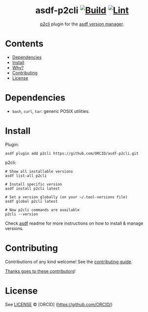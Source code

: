 <div align="center">

# asdf-p2cli [![Build](https://github.com/ORCID/asdf-p2cli/actions/workflows/build.yml/badge.svg)](https://github.com/ORCID/asdf-p2cli/actions/workflows/build.yml) [![Lint](https://github.com/ORCID/asdf-p2cli/actions/workflows/lint.yml/badge.svg)](https://github.com/ORCID/asdf-p2cli/actions/workflows/lint.yml)


[p2cli](https://github.com/wrouesnel/p2cli) plugin for the [asdf version manager](https://asdf-vm.com).

</div>

# Contents

- [Dependencies](#dependencies)
- [Install](#install)
- [Why?](#why)
- [Contributing](#contributing)
- [License](#license)

# Dependencies

- `bash`, `curl`, `tar`: generic POSIX utilities.

# Install

Plugin:

```shell
asdf plugin add p2cli https://github.com/ORCID/asdf-p2cli.git
```

p2cli:

```shell
# Show all installable versions
asdf list-all p2cli

# Install specific version
asdf install p2cli latest

# Set a version globally (on your ~/.tool-versions file)
asdf global p2cli latest

# Now p2cli commands are available
p2cli --version
```

Check [asdf](https://github.com/asdf-vm/asdf) readme for more instructions on how to
install & manage versions.

# Contributing

Contributions of any kind welcome! See the [contributing guide](contributing.md).

[Thanks goes to these contributors](https://github.com/ORCID/asdf-p2cli/graphs/contributors)!

# License

See [LICENSE](LICENSE) © [ORCID] (https://github.com/ORCID/)
